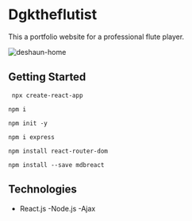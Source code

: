 # Dgktheflutist
This a portfolio website for a professional flute player. 

![deshaun-home](https://user-images.githubusercontent.com/44280043/83954737-d4704e00-a819-11ea-9f24-6c132dd0a325.png)

## Getting Started
``` npx create-react-app```

``` npm i ```

``` npm init -y ```

``` npm i express ```

``` npm install react-router-dom ```

```npm install --save mdbreact ```

## Technologies
- React.js
-Node.js
-Ajax
